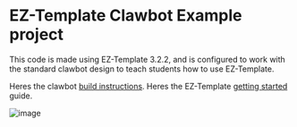 # EZ-Template Clawbot Example project

This code is made using EZ-Template 3.2.2, and is configured to work with the standard clawbot design to teach students how to use EZ-Template.

Heres the clawbot [build instructions](https://content.vexrobotics.com/docs/276-6009-750-Rev6.pdf).
Heres the EZ-Template [getting started](https://ez-robotics.github.io/EZ-Template/category/getting-started) guide.

![image](https://d2t1xqejof9utc.cloudfront.net/screenshots/pics/2b10a6ffa875f2a1c0f502887333d534/large.png)

